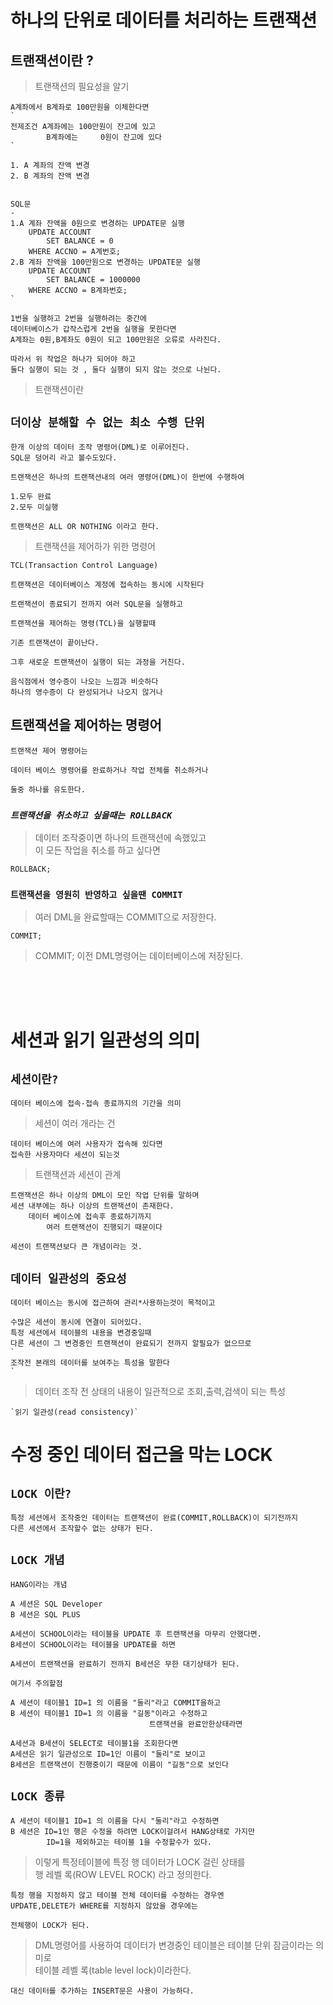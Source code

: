 # 하나의 단위로 데이터를 처리하는 트랜잭션
## 트랜잭션이란 ?
> 트랜잭션의 필요성을 알기
```
A계좌에서 B계좌로 100만원을 이체한다면
`
전제조건 A계좌에는 100만원이 잔고에 있고
        B계좌에는     0원이 잔고에 있다
`

1. A 계좌의 잔액 변경
2. B 계좌의 잔액 변경


SQL문
-
1.A 계좌 잔액을 0원으로 변경하는 UPDATE문 실행
    UPDATE ACCOUNT
        SET BALANCE = 0
    WHERE ACCNO = A계번호;
2.B 계좌 잔액을 100만원으로 변경하는 UPDATE문 실행
    UPDATE ACCOUNT
        SET BALANCE = 1000000
    WHERE ACCNO = B계좌번호;
`

1번을 실행하고 2번을 실행하려는 중간에
데이터베이스가 갑작스럽게 2번을 실행을 못한다면
A계좌는 0원,B계좌도 0원이 되고 100만원은 오류로 사라진다.

따라서 위 작업은 하나가 되어야 하고
둘다 실행이 되는 것 , 둘다 실행이 되지 않는 것으로 나뉜다.

```
> 트랜잭션이란
## __`더이상 분해할 수 없는 최소 수행 단위`__   
```
한개 이상의 데이터 조작 명령어(DML)로 이루어진다.
SQL문 덩어리 라고 볼수도있다.

트랜잭션은 하나의 트랜잭션내의 여러 명령어(DML)이 한번에 수행하여

1.모두 완료
2.모두 미실행

트랜잭션은 ALL OR NOTHING 이라고 한다.

```
> 트랜잭션을 제어하가 위한 명령어   

`TCL(Transaction Control Language)`
```
트랜잭션은 데이터베이스 계정에 접속하는 동시에 시작된다

트랜잭션이 종료되기 전까지 여러 SQL문을 실행하고 

트랜잭션을 제어하는 명령(TCL)을 실행할때

기존 트랜잭션이 끝이난다.

그후 새로운 트랜잭션이 실행이 되는 과정을 거친다.

음식점에서 영수증이 나오는 느낌과 비슷하다
하나의 영수증이 다 완성되거나 나오지 않거나
```
## 트랜잭션을 제어하는 명령어
```
트랜잭션 제어 명령어는

데이터 베이스 명령어를 완료하거나 작업 전체를 취소하거나

둘중 하나를 유도한다.
```

### _`트랜잭션을 취소하고 싶을때는 ROLLBACK`_
> 데이터 조작중이면 하나의 트랜잭션에 속했있고   
이 모든 작업을 취소를 하고 싶다면
```
ROLLBACK;
```

### `트랜잭션을 영원히 반영하고 싶을땐 COMMIT`
> 여러 DML을 완료할때는 COMMIT으로 저장한다.
```
COMMIT;
```
> COMMIT; 이전 DML명령어는 데이터베이스에 저장된다.   

<br><br><br>

# 세션과 읽기 일관성의 의미
## `세션이란?`
```
데이터 베이스에 접속-접속 종료까지의 기간을 의미
```
> 세션이 여러 개라는 건
```
데이터 베이스에 여러 사용자가 접속해 있다면
접속한 사용자마다 세션이 되는것
```
> 트랜잭션과 세션이 관계
```
트랜잭션은 하나 이상의 DML이 모인 작업 단위를 말하며
세션 내부에는 하나 이상의 트랜잭션이 존재한다.
    데이터 베이스에 접속후 종료하기까지 
        여러 트랜잭션이 진행되기 때문이다

세션이 트랜잭션보다 큰 개념이라는 것.
```

## `데이터 일관성의 중요성`
```
데이터 베이스는 동시에 접근하여 관리*사용하는것이 목적이고

수많은 세션이 동시에 연결이 되어있다.
특정 세션에서 테이블의 내용을 변경중일때
다른 세션이 그 변경중인 트랜잭션이 완료되기 전까지 알필요가 없으므로
`
조작전 본래의 데이터를 보여주는 특성을 말한다
`
```
> 데이터 조작 전 상태의 내용이 일관적으로 조회,출력,검색이 되는 특성   
```
`읽기 일관성(read consistency)`
```

# 수정 중인 데이터 접근을 막는 LOCK  

## `LOCK 이란?`   
```
특정 세션에서 조작중인 데이터는 트랜잭션이 완료(COMMIT,ROLLBACK)이 되기전까지
다른 세션에서 조작할수 없는 상태가 된다.
```
## `LOCK 개념` 
```
HANG이라는 개념

A 세션은 SQL Developer
B 세션은 SQL PLUS

A세션이 SCHOOL이라는 테이블을 UPDATE 후 트랜잭션을 마무리 안했다면.
B세션이 SCHOOL이라는 테이블을 UPDATE를 하면

A세션이 트랜잭션을 완료하기 전까지 B세션은 무한 대기상태가 된다.

여기서 주의할점

A 세션이 테이블1 ID=1 의 이름을 "둘리"라고 COMMIT을하고
B 세션이 테이블1 ID=1 의 이름을 "길동"이라고 수정하고 
                               트랜잭션을 완료안한상태라면

A세션과 B세션이 SELECT로 테이블1을 조회한다면
A세션은 읽기 일관성으로 ID=1인 이름이 "둘리"로 보이고
B세션은 트랜잭션이 진행중이기 때문에 이름이 "길동"으로 보인다
```
## `LOCK 종류`
```
A 세션이 테이블1 ID=1 의 이름을 다시 "둘리"라고 수정하면
B 세션은 ID=1인 행은 수정을 하려면 LOCK이걸려서 HANG상태로 가지만
        ID=1을 제외하고는 테이블 1을 수정할수가 있다.

```
>이렇게 특정테이블에 특정 행 데이터가 LOCK 걸린 상태를   
> 행 레벨 록(ROW LEVEL ROCK) 라고 정의한다.

```
특정 행을 지정하지 않고 테이블 전체 데이터를 수정하는 경우엔
UPDATE,DELETE가 WHERE를 지정하지 않았을 경우에는

전체행이 LOCK가 된다.
```
> DML명령어를 사용하여 데이터가 변경중인 테이블은 테이블 단위 잠금이라는 의미로   
테이블 레벨 록(table level lock)이라한다.
```
대신 데이터를 추가하는 INSERT문은 사용이 가능하다.
```


